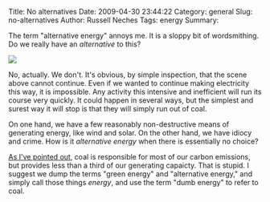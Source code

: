 Title: No alternatives
Date: 2009-04-30 23:44:22
Category: general
Slug: no-alternatives
Author: Russell Neches
Tags: energy
Summary: 


The term "alternative energy" annoys me. It is a sloppy bit of
wordsmithing. Do we really have an *alternative* to this?

[![](http://vort.org/media/images/garzweiler_2.jpg)](http://www.flickr.com/photos/22746515@N02/sets/72157607120764846/)

No, actually. We don't. It's obvious, by simple inspection, that the
scene above cannot continue. Even if we wanted to continue making
electricity this way, it is impossible. Any activity this intensive and
inefficient will run its course very quickly. It could happen in several
ways, but the simplest and surest way it will stop is that they will
simply run out of coal.

On one hand, we have a few reasonably non-destructive means of
generating energy, like wind and solar. On the other hand, we have
idiocy and crime. How is it *alternative energy* when there is
essentially no choice?

[As I've pointed
out](http://vort.org/2007/12/18/the-carbon-cutting-game/), coal is
responsible for most of our carbon emissions, but provides less than a
third of our generating capaicty. That is stupid. I suggest we dump the
terms "green energy" and "alternative energy," and simply call those
things *energy*, and use the term "dumb energy" to refer to coal.
